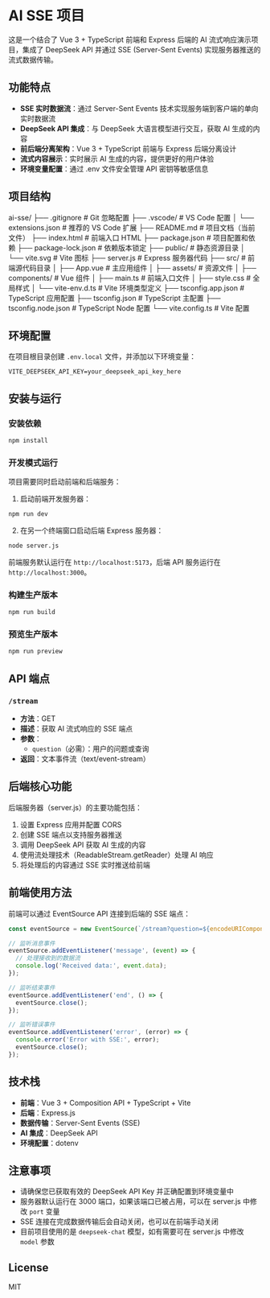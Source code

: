 # AI SSE 项目

这是一个结合了 Vue 3 + TypeScript 前端和 Express 后端的 AI 流式响应演示项目，集成了 DeepSeek API 并通过 SSE (Server-Sent Events) 实现服务器推送的流式数据传输。

## 功能特点

- **SSE 实时数据流**：通过 Server-Sent Events 技术实现服务端到客户端的单向实时数据流
- **DeepSeek API 集成**：与 DeepSeek 大语言模型进行交互，获取 AI 生成的内容
- **前后端分离架构**：Vue 3 + TypeScript 前端与 Express 后端分离设计
- **流式内容展示**：实时展示 AI 生成的内容，提供更好的用户体验
- **环境变量配置**：通过 .env 文件安全管理 API 密钥等敏感信息

## 项目结构
ai-sse/
├── .gitignore           # Git 忽略配置
├── .vscode/             # VS Code 配置
│   └── extensions.json  # 推荐的 VS Code 扩展
├── README.md            # 项目文档（当前文件）
├── index.html           # 前端入口 HTML
├── package.json         # 项目配置和依赖
├── package-lock.json    # 依赖版本锁定
├── public/              # 静态资源目录
│   └── vite.svg         # Vite 图标
├── server.js            # Express 服务器代码
├── src/                 # 前端源代码目录
│   ├── App.vue          # 主应用组件
│   ├── assets/          # 资源文件
│   ├── components/      # Vue 组件
│   ├── main.ts          # 前端入口文件
│   ├── style.css        # 全局样式
│   └── vite-env.d.ts    # Vite 环境类型定义
├── tsconfig.app.json    # TypeScript 应用配置
├── tsconfig.json        # TypeScript 主配置
├── tsconfig.node.json   # TypeScript Node 配置
└── vite.config.ts       # Vite 配置


## 环境配置

在项目根目录创建 `.env.local` 文件，并添加以下环境变量：

```env
VITE_DEEPSEEK_API_KEY=your_deepseek_api_key_here
```

## 安装与运行

### 安装依赖

```bash
npm install
```

### 开发模式运行

项目需要同时启动前端和后端服务：

1. 启动前端开发服务器：
```bash
npm run dev
```

2. 在另一个终端窗口启动后端 Express 服务器：
```bash
node server.js
```

前端服务默认运行在 `http://localhost:5173`，后端 API 服务运行在 `http://localhost:3000`。

### 构建生产版本

```bash
npm run build
```

### 预览生产版本

```bash
npm run preview
```

## API 端点

### `/stream`

- **方法**：GET
- **描述**：获取 AI 流式响应的 SSE 端点
- **参数**：
  - `question`（必需）：用户的问题或查询
- **返回**：文本事件流（text/event-stream）

## 后端核心功能

后端服务器（server.js）的主要功能包括：

1. 设置 Express 应用并配置 CORS
2. 创建 SSE 端点以支持服务器推送
3. 调用 DeepSeek API 获取 AI 生成的内容
4. 使用流处理技术（ReadableStream.getReader）处理 AI 响应
5. 将处理后的内容通过 SSE 实时推送给前端

## 前端使用方法

前端可以通过 EventSource API 连接到后端的 SSE 端点：

```javascript
const eventSource = new EventSource(`/stream?question=${encodeURIComponent(userQuestion)}`);

// 监听消息事件
eventSource.addEventListener('message', (event) => {
  // 处理接收到的数据流
  console.log('Received data:', event.data);
});

// 监听结束事件
eventSource.addEventListener('end', () => {
  eventSource.close();
});

// 监听错误事件
eventSource.addEventListener('error', (error) => {
  console.error('Error with SSE:', error);
  eventSource.close();
});
```

## 技术栈

- **前端**：Vue 3 + Composition API + TypeScript + Vite
- **后端**：Express.js
- **数据传输**：Server-Sent Events (SSE)
- **AI 集成**：DeepSeek API
- **环境配置**：dotenv

## 注意事项

- 请确保您已获取有效的 DeepSeek API Key 并正确配置到环境变量中
- 服务器默认运行在 3000 端口，如果该端口已被占用，可以在 server.js 中修改 `port` 变量
- SSE 连接在完成数据传输后会自动关闭，也可以在前端手动关闭
- 目前项目使用的是 `deepseek-chat` 模型，如有需要可在 server.js 中修改 `model` 参数

## License

MIT